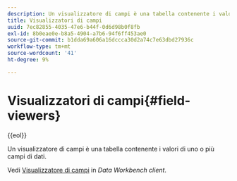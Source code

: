 ```yaml
---
description: Un visualizzatore di campi è una tabella contenente i valori di uno o più campi di dati.
title: Visualizzatori di campi
uuid: 7ec82855-4035-47e6-b44f-0d6d98b0f8fb
exl-id: 8b0eae0e-b8a5-4904-a7b6-94f6ff453ae0
source-git-commit: b1dda69a606a16dccca30d2a74c7e63dbd27936c
workflow-type: tm+mt
source-wordcount: '41'
ht-degree: 9%

---
```


# Visualizzatori di campi{#field-viewers}

{{eol}}

Un visualizzatore di campi è una tabella contenente i valori di uno o più campi di dati.

Vedi [Visualizzatore di campi](../../../../home/c-get-started/c-admin-intrf/c-dataset-mgrs/c-fld-vwrs/c-fld-vwrs.md#concept-194cb94501564145ae059e53c0e4bec3) in *Data Workbench client*.
